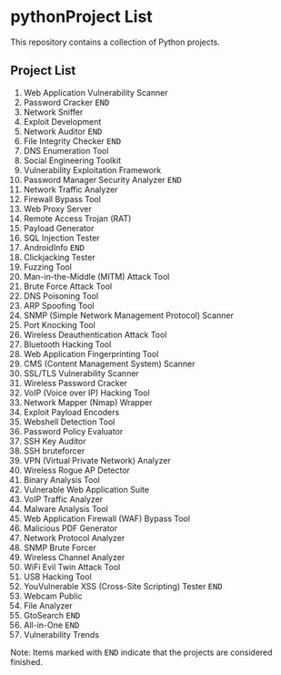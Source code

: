 # pythonProject List

This repository contains a collection of Python projects.

## Project List

1. Web Application Vulnerability Scanner
2. Password Cracker <kbd>END</kbd>
3. Network Sniffer
4. Exploit Development
5. Network Auditor <kbd>END</kbd>
6. File Integrity Checker <kbd>END</kbd>
7. DNS Enumeration Tool
8. Social Engineering Toolkit
9. Vulnerability Exploitation Framework
10. Password Manager Security Analyzer <kbd>END</kbd>
11. Network Traffic Analyzer
12. Firewall Bypass Tool
13. Web Proxy Server
14. Remote Access Trojan (RAT)
15. Payload Generator
16. SQL Injection Tester
17. AndroidInfo <kbd>END</kbd>
18. Clickjacking Tester
19. Fuzzing Tool
20. Man-in-the-Middle (MITM) Attack Tool
21. Brute Force Attack Tool
22. DNS Poisoning Tool
23. ARP Spoofing Tool
24. SNMP (Simple Network Management Protocol) Scanner
25. Port Knocking Tool
26. Wireless Deauthentication Attack Tool
27. Bluetooth Hacking Tool
28. Web Application Fingerprinting Tool
29. CMS (Content Management System) Scanner
30. SSL/TLS Vulnerability Scanner
31. Wireless Password Cracker
32. VoIP (Voice over IP) Hacking Tool
33. Network Mapper (Nmap) Wrapper
34. Exploit Payload Encoders
35. Webshell Detection Tool
36. Password Policy Evaluator
37. SSH Key Auditor
38. SSH bruteforcer
39. VPN (Virtual Private Network) Analyzer
40. Wireless Rogue AP Detector
41. Binary Analysis Tool
42. Vulnerable Web Application Suite
43. VoIP Traffic Analyzer
44. Malware Analysis Tool
45. Web Application Firewall (WAF) Bypass Tool
46. Malicious PDF Generator
47. Network Protocol Analyzer
48. SNMP Brute Forcer
49. Wireless Channel Analyzer
50. WiFi Evil Twin Attack Tool
51. USB Hacking Tool
52. YouVulnerable XSS (Cross-Site Scripting) Tester <kbd>END</kbd> 
53. Webcam Public
54. File Analyzer
55. GtoSearch <kbd>END</kbd>
56. All-in-One <kbd>END</kbd>
57. Vulnerability Trends

Note: Items marked with <kbd>END</kbd> indicate that the projects are considered finished.
